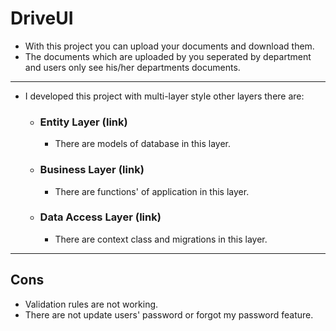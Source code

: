 # DriveUI
- With this project you can upload your documents and download them.
- The documents which are uploaded by you seperated by department and users only see his/her departments documents.
---
- I developed this project with multi-layer style other layers there are:
  - ### Entity Layer (link)
      - There are models of database in this layer.
  - ### Business Layer (link)
      - There are functions' of application in this layer. 
  - ### Data Access Layer (link)
      - There are context class and migrations in this layer.
---
## Cons
- Validation rules are not working.
- There are not update users' password or forgot my password feature.
